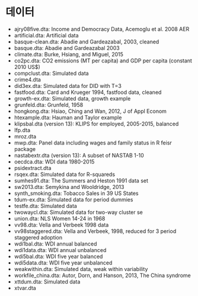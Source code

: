# 데이터
- ajry08five.dta: Income and Democracy Data, Acemoglu et al. 2008 AER
- artificial.dta: Artificial data
- basque-clean.dta: Abadie and Gardeazabal, 2003, cleaned
- basque.dta: Abadie and Gardeazabal 2003
- climate.dta: Burke, Hsiang, and Miguel, 2015
- co2pc.dta: CO2 emissions (MT per capita) and GDP per capita (constant 2010 US$)
- compclust.dta: Simulated data
- crime4.dta
- did3ex.dta: Simulated data for DID with T=3
- fastfood.dta: Card and Krueger 1994, fastfood data, cleaned
- growth-ex.dta: Simulated data, growth example
- grunfeld.dta: Grunfeld, 1958
- hongkong.dta: Hsiao, Ching and Wan, 2012, J of Appl Econom
- htexample.dta: Hauman and Taylor example
- klipsbal.dta (version 13): KLIPS for employed, 2005-2015, balanced
- lfp.dta
- mroz.dta
- mwp.dta: Panel data including wages and family status in R feisr package
- nastabextr.dta (version 13): A subset of NASTAB 1-10
- oecdca.dta: WDI data 1980-2015
- psidextract.dta
- rsqex.dta: Simulated data for R-squareds
- sumhes91.dta: The Summers and Heston 1991 data set
- sw2013.dta: Semykina and Wooldridge, 2013
- synth_smoking.dta: Tobacco Sales in 39 US States
- tdum-ex.dta: Simulated data for period dummies
- testfe.dta: Simulated data
- twowaycl.dta: Simulated data for two-way cluster se
- union.dta: NLS Women 14-24 in 1968
- vv98.dta: Vella and Verbeek 1998 data
- vv98staggered.dta: Vella and Verbeek, 1998, reduced for 3 period staggered adoption
- wdi1bal.dta: WDI annual balanced
- wdi1data.dta: WDI annual unbalanced
- wdi5bal.dta: WDI five year balanced
- wdi5data.dta: WDI five year unbalanced
- weakwithin.dta: Simulated data, weak within variability
- workfile_china.dta: Autor, Dorn, and Hanson, 2013, The China syndrome
- xttdum.dta: Simulated data
- xtvar.dta
